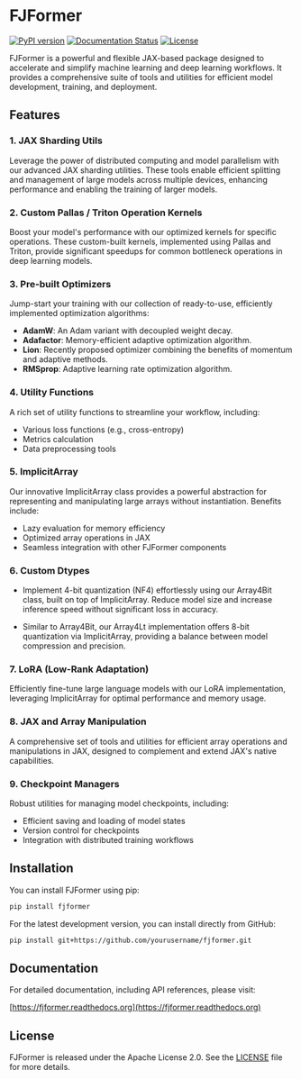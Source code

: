 # FJFormer

[![PyPI version](https://badge.fury.io/py/fjformer.svg)](https://badge.fury.io/py/fjformer)
[![Documentation Status](https://readthedocs.org/projects/fjformer/badge/?version=latest)](https://fjformer.readthedocs.io/en/latest/?badge=latest)
[![License](https://img.shields.io/badge/License-Apache%202.0-blue.svg)](https://opensource.org/licenses/Apache-2.0)

FJFormer is a powerful and flexible JAX-based package designed to accelerate and simplify machine learning and deep learning workflows. It provides a comprehensive suite of tools and utilities for efficient model development, training, and deployment.

## Features

### 1. JAX Sharding Utils
Leverage the power of distributed computing and model parallelism with our advanced JAX sharding utilities. These tools enable efficient splitting and management of large models across multiple devices, enhancing performance and enabling the training of larger models.

### 2. Custom Pallas / Triton Operation Kernels
Boost your model's performance with our optimized kernels for specific operations. These custom-built kernels, implemented using Pallas and Triton, provide significant speedups for common bottleneck operations in deep learning models.

### 3. Pre-built Optimizers
Jump-start your training with our collection of ready-to-use, efficiently implemented optimization algorithms:
- **AdamW**: An Adam variant with decoupled weight decay.
- **Adafactor**: Memory-efficient adaptive optimization algorithm.
- **Lion**: Recently proposed optimizer combining the benefits of momentum and adaptive methods.
- **RMSprop**: Adaptive learning rate optimization algorithm.

### 4. Utility Functions
A rich set of utility functions to streamline your workflow, including:
- Various loss functions (e.g., cross-entropy)
- Metrics calculation
- Data preprocessing tools

### 5. ImplicitArray
Our innovative ImplicitArray class provides a powerful abstraction for representing and manipulating large arrays without instantiation. Benefits include:
- Lazy evaluation for memory efficiency
- Optimized array operations in JAX
- Seamless integration with other FJFormer components

### 6. Custom Dtypes

- Implement 4-bit quantization (NF4) effortlessly using our Array4Bit class, built on top of ImplicitArray. Reduce model size and increase inference speed without significant loss in accuracy.

- Similar to Array4Bit, our Array4Lt implementation offers 8-bit quantization via ImplicitArray, providing a balance between model compression and precision.

### 7. LoRA (Low-Rank Adaptation)
Efficiently fine-tune large language models with our LoRA implementation, leveraging ImplicitArray for optimal performance and memory usage.

### 8. JAX and Array Manipulation
A comprehensive set of tools and utilities for efficient array operations and manipulations in JAX, designed to complement and extend JAX's native capabilities.

### 9. Checkpoint Managers
Robust utilities for managing model checkpoints, including:
- Efficient saving and loading of model states
- Version control for checkpoints
- Integration with distributed training workflows

## Installation

You can install FJFormer using pip:

```bash
pip install fjformer
```

For the latest development version, you can install directly from GitHub:

```bash
pip install git+https://github.com/yourusername/fjformer.git
```

## Documentation

For detailed documentation, including API references, please visit:

[https://fjformer.readthedocs.org](https://fjformer.readthedocs.org)

## License

FJFormer is released under the Apache License 2.0. See the [LICENSE](LICENSE) file for more details.
